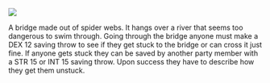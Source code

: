 ![](https://i.imgur.com/GmN4Fqq.jpg)

A bridge made out of spider webs. It hangs over a river that seems too dangerous to swim through.
Going through the bridge anyone must make a DEX 12 saving throw to see if they get stuck to the bridge or can cross it just fine. If anyone gets stuck they can be saved by another party member with a STR 15 or INT 15 saving throw. Upon success they have to describe how they get them unstuck.
